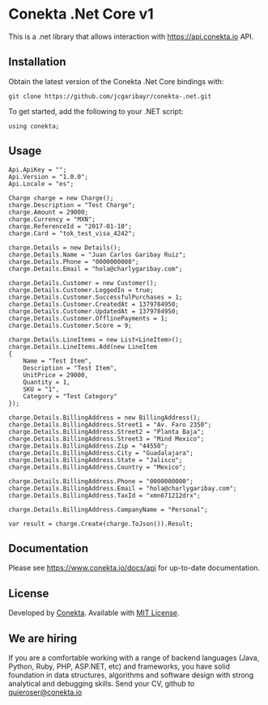 # Conekta .Net Core v1

This is a .net library that allows interaction with https://api.conekta.io API.

## Installation

Obtain the latest version of the Conekta .Net Core bindings with:

    git clone https://github.com/jcgaribayr/conekta-.net.git

To get started, add the following to your .NET script:

    using conekta;

## Usage

    Api.ApiKey = "";
    Api.Version = "1.0.0";
    Api.Locale = "es";

    Charge charge = new Charge();
    charge.Description = "Test Charge";
    charge.Amount = 29000;
    charge.Currency = "MXN";
    charge.ReferenceId = "2017-01-10";
    charge.Card = "tok_test_visa_4242";

    charge.Details = new Details();
    charge.Details.Name = "Juan Carlos Garibay Ruiz";
    charge.Details.Phone = "0000000000";
    charge.Details.Email = "hola@charlygaribay.com";

    charge.Details.Customer = new Customer();
    charge.Details.Customer.LoggedIn = true;
    charge.Details.Customer.SuccessfulPurchases = 1;
    charge.Details.Customer.CreatedAt = 1379784950;
    charge.Details.Customer.UpdatedAt = 1379784950;
    charge.Details.Customer.OfflinePayments = 1;
    charge.Details.Customer.Score = 9;

    charge.Details.LineItems = new List<LineItem>();
    charge.Details.LineItems.Add(new LineItem
    {
        Name = "Test Item",
        Description = "Test Item",
        UnitPrice = 29000,
        Quantity = 1,
        SKU = "1",
        Category = "Test Category"
    });

    charge.Details.BillingAddress = new BillingAddress();
    charge.Details.BillingAddress.Street1 = "Av. Faro 2350";
    charge.Details.BillingAddress.Street2 = "Planta Baja";
    charge.Details.BillingAddress.Street3 = "Mind Mexico";
    charge.Details.BillingAddress.Zip = "44550";
    charge.Details.BillingAddress.City = "Guadalajara";
    charge.Details.BillingAddress.State = "Jalisco";
    charge.Details.BillingAddress.Country = "Mexico";

    charge.Details.BillingAddress.Phone = "0000000000";
    charge.Details.BillingAddress.Email = "hola@charlygaribay.com";
    charge.Details.BillingAddress.TaxId = "xmn671212drx";

    charge.Details.BillingAddress.CompanyName = "Personal";

    var result = charge.Create(charge.ToJson()).Result;

## Documentation

Please see https://www.conekta.io/docs/api for up-to-date documentation.

License
-------

Developed by [Conekta](https://www.conekta.io). Available with [MIT License](LICENSE).

We are hiring
-------------

If you are a comfortable working with a range of backend languages (Java, Python, Ruby, PHP, ASP.NET, etc) and frameworks, you have solid foundation in data structures, algorithms and software design with strong analytical and debugging skills. 
Send your CV, github to quieroser@conekta.io